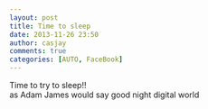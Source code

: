 ```yaml
---
layout: post
title: Time to sleep
date: 2013-11-26 23:50
author: casjay
comments: true
categories: [AUTO, FaceBook]
---
```


Time to try to sleep!!  
as Adam James would say good night digital world  

